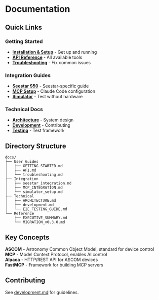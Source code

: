 # Documentation

## Quick Links

### Getting Started
- **[Installation & Setup](GETTING_STARTED.md)** - Get up and running
- **[API Reference](API.md)** - All available tools
- **[Troubleshooting](troubleshooting.md)** - Fix common issues

### Integration Guides  
- **[Seestar S50](seestar_integration.md)** - Seestar-specific guide
- **[MCP Setup](MCP_INTEGRATION.md)** - Claude Code configuration
- **[Simulator](simulator_setup.md)** - Test without hardware

### Technical Docs
- **[Architecture](ARCHITECTURE.md)** - System design
- **[Development](development.md)** - Contributing
- **[Testing](E2E_TESTING_GUIDE.md)** - Test framework

## Directory Structure

```
docs/
├── User Guides
│   ├── GETTING_STARTED.md
│   ├── API.md
│   └── troubleshooting.md
├── Integration
│   ├── seestar_integration.md
│   ├── MCP_INTEGRATION.md
│   └── simulator_setup.md
├── Technical
│   ├── ARCHITECTURE.md
│   ├── development.md
│   └── E2E_TESTING_GUIDE.md
└── Reference
    ├── EXECUTIVE_SUMMARY.md
    └── MIGRATION_v0.3.0.md
```

## Key Concepts

**ASCOM** - Astronomy Common Object Model, standard for device control  
**MCP** - Model Context Protocol, enables AI control  
**Alpaca** - HTTP/REST API for ASCOM devices  
**FastMCP** - Framework for building MCP servers

## Contributing

See [development.md](development.md) for guidelines.